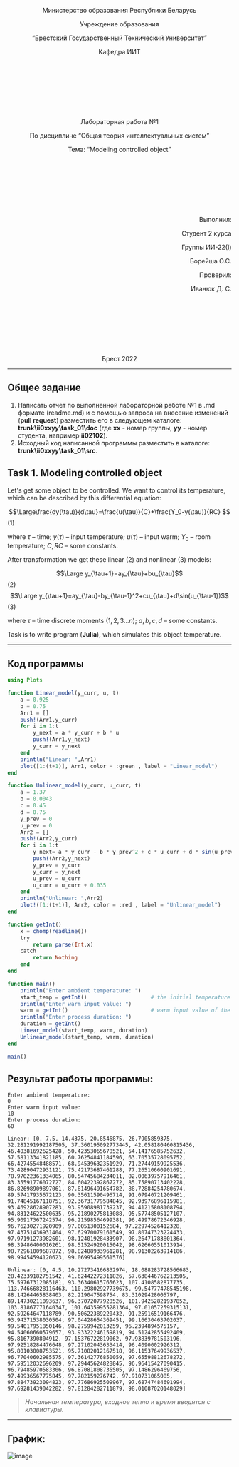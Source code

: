 <p style="text-align: center;">Министерство образования Республики Беларусь</p>
<p style="text-align: center;">Учреждение образования</p>
<p style="text-align: center;">“Брестский Государственный Технический Университет”</p>
<p style="text-align: center;">Кафедра ИИТ</p>
<div style="margin-bottom: 10em;"></div>
<p style="text-align: center;">Лабораторная работа №1</p>
<p style="text-align: center;">По дисциплине “Общая теория интеллектуальных систем”</p>
<p style="text-align: center;">Тема: “Modeling controlled object”</p>
<div style="margin-bottom: 10em;"></div>
<p style="text-align: right;">Выполнил:</p>
<p style="text-align: right;">Студент 2 курса</p>
<p style="text-align: right;">Группы ИИ-22(I)</p>
<p style="text-align: right;">Борейша О.С.</p>
<p style="text-align: right;">Проверил:</p>
<p style="text-align: right;">Иванюк Д. С.</p>
<div style="margin-bottom: 10em;"></div>
<p style="text-align: center;">Брест 2022</p>

---
## Общее задание ##
1. Написать отчет по выполненной лабораторной работе №1 в .md формате (readme.md) и с помощью запроса на внесение изменений (**pull request**) разместить его в следующем каталоге: **trunk\ii0xxyy\task_01\doc** (где **xx** - номер группы, **yy** - номер студента, например **ii02102**).
2. Исходный код написанной программы разместить в каталоге: **trunk\ii0xxyy\task_01\src**.

## Task 1. Modeling controlled object ##
Let's get some object to be controlled. We want to control its temperature, which can be described by this differential equation:

$$\Large\frac{dy(\tau)}{d\tau}=\frac{u(\tau)}{C}+\frac{Y_0-y(\tau)}{RC} $$ (1)

where $\tau$ – time; $y(\tau)$ – input temperature; $u(\tau)$ – input warm; $Y_0$ – room temperature; $C,RC$ – some constants.

After transformation we get these linear (2) and nonlinear (3) models:

$$\Large y_{\tau+1}=ay_{\tau}+bu_{\tau}$$ (2)
$$\Large y_{\tau+1}=ay_{\tau}-by_{\tau-1}^2+cu_{\tau}+d\sin(u_{\tau-1})$$ (3)

where $\tau$ – time discrete moments ($1,2,3{\dots}n$); $a,b,c,d$ – some constants.

Task is to write program (**Julia**), which simulates this object temperature.

---
## Код программы ##


``` julia
using Plots

function Linear_model(у_curr, u, t)
    а = 0.925
    b = 0.75
    Аrr1 = []
    push!(Аrr1,у_curr)
    for i in 1:t
        у_next = а * у_curr + b * u
        push!(Аrr1,у_next)
        у_curr = у_next
    end
    println("Linear: ",Аrr1)
    plot([1:(t+1)], Аrr1, color = :green , label = "Linear_model")
end

function Unlinear_model(у_curr, u_curr, t)
    а = 1.37
    b = 0.0043
    c = 0.45
    d = 0.75
    у_prev = 0
    u_prev = 0
    Аrr2 = []
    push!(Аrr2,у_curr)
    for i in 1:t
        у_next= а * у_curr - b * у_prev^2 + c * u_curr + d * sin(u_prev)
        push!(Аrr2,у_next)
        у_prev = у_curr
        у_curr = у_next
        u_prev = u_curr
        u_curr = u_curr + 0.035
    end
    println("Unlinear: ",Аrr2)
    plot!([1:(t+1)], Аrr2, color = :red , label = "Unlinear_model")
end

function getInt()
    x = chomp(readline())
    try
        return parse(Int,x)
    catch
        return Nothing
    end
end

function main()
    println("Enter ambient temperature: ")
    start_temp = getInt()                    # the initial temperature value is equal to the ambient temperature (0)
    println("Enter warm input value: ")
    warm = getInt()                          # warm input value of the corresponding simulation object (10)
    println("Enter process duration: ")
    duration = getInt()
    Linear_model(start_temp, warm, duration)
    Unlinear_model(start_temp, warm, duration)
end

main()
```
## Результат работы программы: ##

```
Enter ambient temperature: 
0
Enter warm input value: 
10
Enter process duration: 
60

Linear: [0, 7.5, 14.4375, 20.8546875, 26.7905859375, 32.281291992187505, 37.360195092773445, 42.058180460815436, 46.40381692625428, 50.42353065678521, 54.14176585752632, 57.58113341821185, 60.76254841184596, 63.70535728095752, 66.42745548488571, 68.94539632351929, 71.27449159925536, 73.42890472931121, 75.42173687461288, 77.26510660901691, 78.97022361334065, 80.54745684234011, 82.00639757916461, 83.35591776072727, 84.60422392867272, 85.75890713402228, 86.82698909897061, 87.81496491654782, 88.72884254780674, 89.57417935672123, 90.35611590496714, 91.07940721209461, 91.74845167118751, 92.36731779584845, 92.93976896115981, 93.46928628907283, 93.95908981739237, 94.41215808108794, 94.83124622500635, 95.21890275813088, 95.57748505127107, 95.90917367242574, 96.21598564699381, 96.49978672346928, 96.76230271920909, 97.0051300152684, 97.22974526412328, 97.43751436931404, 97.62970079161549, 97.80747323224433, 97.97191273982601, 98.12401928433907, 98.26471783801364, 98.39486400016261, 98.51524920015042, 98.62660551013914, 98.72961009687872, 98.82488933961281, 98.91302263914186, 98.99454594120623, 99.06995499561576]

Unlinear: [0, 4.5, 10.272734166832974, 18.088283728566683, 28.42339182751542, 41.62442272311826, 57.638446762213505, 75.59767312085181, 93.36340615765623, 107.4108582877735, 113.74666828116463, 110.29802927739675, 99.54777478545198, 88.14264465838403, 82.219047598754, 83.31029428005797, 89.14730211093637, 96.37072077928526, 101.94252821937852, 103.81867771640347, 101.64359955281364, 97.01057259315131, 92.59264647118789, 90.50622389220432, 91.25916519166476, 93.94371538030504, 97.04428654369451, 99.16630463702037, 99.54017951850146, 98.2759942013259, 96.2394894575157, 94.54060660579657, 93.93322246159819, 94.51242855492409, 95.8167390804912, 97.15376722819062, 97.93839781503196, 97.92518284476648, 97.27102043633414, 96.4090002926312, 95.80103008753521, 95.71082012167518, 96.11537649936537, 96.77040602985575, 97.36142776850059, 97.65598812678272, 97.59512032696209, 97.29445624828845, 96.96415427090415, 96.79485970583306, 96.87081808735505, 97.1486296469756, 97.49936567775845, 97.782159276742, 97.910731065085, 97.88473923094823, 97.77686925509967, 97.68747484691994, 97.69281439042282, 97.81284282711879, 98.01087020148029]
```
> _Начальная_ _температура,_ _входное_ _тепло_ _и_ _время_ _вводятся_ _с_ _клавиатуры._

---
## График: ##
![image](https://raw.githubusercontent.com/psijikk/OTIS-2022/main/trunk/ii02201/task_01/doc/plot_task_01.png)
